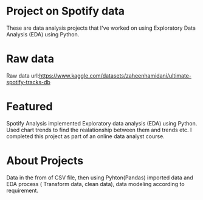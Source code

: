 # Project on Spotify data 
These are data analysis projects that I've worked on using Exploratory Data Analysis (EDA) using Python.

# Raw data
Raw data url:https://www.kaggle.com/datasets/zaheenhamidani/ultimate-spotify-tracks-db

# Featured
Spotify Analysis implemented Exploratory data analysis (EDA) using Python. Used chart trends to find the realationship between them and trends etc. I completed this project as part of an online data analyst course.

# About Projects
Data in the from of CSV file, then using Pyhton(Pandas) imported data and EDA process ( Transform data, clean data), data modeling according to requirement. 


